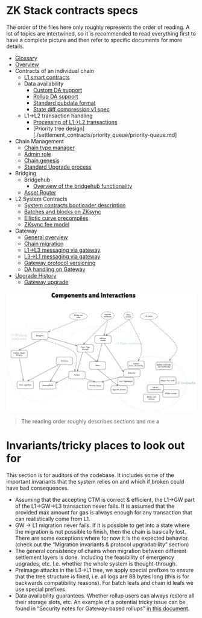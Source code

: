 # ZK Stack contracts specs

The order of the files here only roughly represents the order of reading. A lot of topics are intertwined, so it is recommended to read everything first to have a complete picture and then refer to specific documents for more details.

- [Glossary](./glossary.md)
- [Overview](./overview.md)
- Contracts of an individual chain
    - [L1 smart contracts](./settlement_contracts/overview.md)
    - Data availability
        - [Custom DA support](./settlement_contracts/data_availability/custom_da.md)
        - [Rollup DA support](./settlement_contracts/data_availability/rollup_da.md)
        - [Standard pubdata format](./settlement_contracts/data_availability/standard_pubdata_format.md)
        - [State diff compression v1 spec](./settlement_contracts/data_availability/state_diff_compression_v1_spec.md)
    - L1->L2 transaction handling
        -  [Processing of L1->L2 transactions](./settlement_contracts/priority_queue/processing_of_l1->l2_txs.md)
        - [Priority tree design][./settlement_contracts/priority_queue/priority-queue.md]
- Chain Management
    - [Chain type manager](./chain_management/chain_type_manager.md)
    - [Admin role](./chain_management/admin_role.md)
    - [Chain genesis](./chain_management/chain_genesis.md)
    - [Standard Upgrade process](./chain_management/upgrade_process.md)
- Bridging
    - Bridgehub
        - [Overview of the bridgehub functionality](./bridging/bridgehub/overview.md)
    - [Asset Router](./bridging/asset_router/Overview.md)
- L2 System Contracts
    - [System contracts bootloader description](./l2_system_contracts/system_contracts_bootloader_description.md)
    - [Batches and blocks on ZKsync](./l2_system_contracts/batches_and_blocks_on_zksync.md)
    - [Elliptic curve precompiles](./l2_system_contracts/elliptic_curve_precompiles.md)
    - [ZKsync fee model](./l2_system_contracts/zksync_fee_model.md)
- Gateway
    - [General overview](./gateway/overview.md)
    - [Chain migration](./gateway/chain_migration.md)
    - [L1->L3 messaging via gateway](./gateway/messaging_via_gateway.md)
    - [L3->L1 messaging via gateway](./gateway/nested_l3_l1_messaging.md)
    - [Gateway protocol versioning](./gateway/gateway_protocol_upgrades.md)
    - [DA handling on Gateway](./gateway/gateway_da.md)
- [Upgrade History](./upgrade_history.md)
    - [Gateway upgrade](./upgrade_history/gateway_upgrade.md)

![Reading order](./img/reading_order.png)

> The reading order roughly describes sections and me a 

# Invariants/tricky places to look out for

This section is for auditors of the codebase. It includes some of the important invariants that the system relies on and which if broken could have bad consequences.

- Assuming that the accepting CTM is correct & efficient, the L1→GW part of the L1→GW→L3 transaction never fails. It is assumed that the provided max amount for gas is always enough for any transaction that can realistically come from L1.
- GW → L1 migration never fails. If it is possible to get into a state where the migration is not possible to finish, then the chain is basically lost. There are some exceptions where for now it is the expected behavior. (check out the “Migration invariants  & protocol upgradability” section)
- The general consistency of chains when migration between different settlement layers is done. Including the feasibility of emergency upgrades, etc. I.e. whether the whole system is thought-through.
- Preimage attacks in the L3→L1 tree, we apply special prefixes to ensure that the tree structure is fixed, i.e. all logs are 88 bytes long (this is for backwards compatibility reasons). For batch leafs and chain id leafs we use special prefixes.
- Data availability guarantees. Whether rollup users can always restore all their storage slots, etc. An example of a potential tricky issue can be found in “Security notes for Gateway-based rollups” [in this document](./gateway/gateway_da.md).